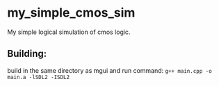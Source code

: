 # my_simple_cmos_sim

My simple logical simulation of cmos logic.

## Building:

build in the same directory as mgui and run command:
`g++ main.cpp -o main.a -lSDL2 -ISDL2`
